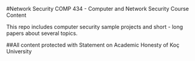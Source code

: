 #Network Security
COMP 434 - Computer and Network Security Course Content

This repo includes computer security sample projects and short - long papers about several topics. 

##All content protected with Statement on Academic Honesty of Koç University 

